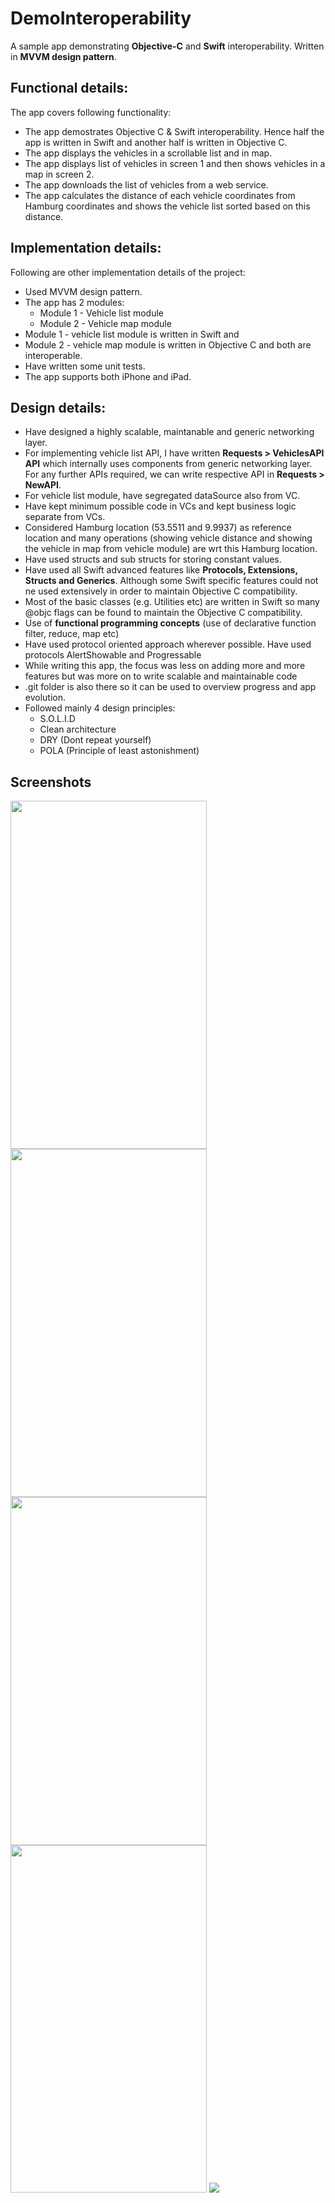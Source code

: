 # DemoInteroperability
A sample app demonstrating **Objective-C** and **Swift** interoperability. Written in **MVVM design pattern**.

## Functional details:
The app covers following functionality:
* The app demostrates Objective C & Swift interoperability. Hence half the app is written in Swift and another half is written in Objective C.
* The app displays the vehicles in a scrollable list and in map.
* The app displays list of vehicles in screen 1 and then shows vehicles in a map in screen 2.
* The app downloads the list of vehicles from a web service.
* The app calculates the distance of each vehicle coordinates from Hamburg coordinates and shows the vehicle list sorted based on this distance.

## Implementation details:
Following are other implementation details of the project:
* Used MVVM design pattern.
* The app has 2 modules:
   * Module 1 - Vehicle list module
   * Module 2 - Vehicle map module
* Module 1 - vehicle list module is written in Swift and 
* Module 2 - vehicle map module is written in Objective C and both are interoperable.
* Have written some unit tests. 
* The app supports both iPhone and iPad.

## Design details:
* Have designed a highly scalable, maintanable and generic networking layer. 
* For implementing vehicle list API, I have written **Requests > VehiclesAPI API** which internally uses components from generic networking layer. For any further APIs required, we can write respective API in **Requests > NewAPI**. 
* For vehicle list module, have segregated dataSource also from VC. 
* Have kept minimum possible code in VCs and kept business logic separate from VCs.
* Considered Hamburg location (53.5511 and 9.9937) as reference location and many operations (showing vehicle distance and showing the vehicle in map from vehicle module) are wrt this Hamburg location.
* Have used structs and sub structs for storing constant values.
* Have used all Swift advanced features like **Protocols, Extensions, Structs and Generics**. Although some Swift specific features could not ne used extensively in order to maintain Objective C compatibility.
* Most of the basic classes (e.g. Utilities etc) are written in Swift so many @objc flags can be found to maintain the Objective C compatibility.
* Use of **functional programming concepts** (use of declarative function filter, reduce, map etc)
* Have used protocol oriented approach wherever possible. Have used protocols AlertShowable and Progressable
* While writing this app, the focus was less on adding more and more features but was more on to write scalable and maintainable code
* .git folder is also there so it can be used to overview progress and app evolution.
* Followed mainly 4 design principles:
    * S.O.L.I.D
    * Clean architecture
    * DRY (Dont repeat yourself)
    * POLA (Principle of least astonishment)

## Screenshots
<img src = "Screens/1.png" width=314.4 height=556.8> <img src = "Screens/2.png" width=314.4 height=556.8> <img src = "Screens/3.png" width=314.4 height=556.8> <img src = "Screens/4.png" width=314.4 height=556.8> <img src = "Screens/5.png">
